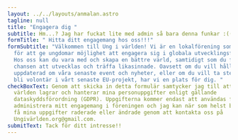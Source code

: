 ```yaml
---
layout: ../../layouts/anmalan.astro
tagline: null
title: "Engagera dig "
subtitle: Hm...? Jag har fuckat lite med admin så bara denna funkar :(((((((((
formTitle: " Hitta ditt engagemang hos oss!!!"
formSubtitle: "Välkommen till Ung i världen! Vi är en lokalförening som brinner
  för att ge ungdomar möjlighet att engagera sig i globala utvecklingsfrågor.
  Hos oss kan du vara med och skapa en bättre värld, samtidigt som du får
  chansen att utvecklas och träffa likasinnade. Oavsett om du vill hålla dig
  uppdaterad om våra senaste event och nyheter, eller om du vill ta steget och
  bli volontär i vårt senaste EU-projekt, har vi en plats för dig. "
checkBoxText: Genom att skicka in detta formulär samtycker jag till att Ung i
  världen lagrar och hanterar mina personuppgifter enligt gällande
  dataskyddsförordning (GDPR). Uppgifterna kommer endast att användas för att
  administrera mitt engagemang i föreningen och jag kan när som helst begära att
  få mina uppgifter raderade eller ändrade genom att kontakta oss på
  Ungivärlden.org@gmail.com.
submitText: Tack för ditt intresse!!
---
```

